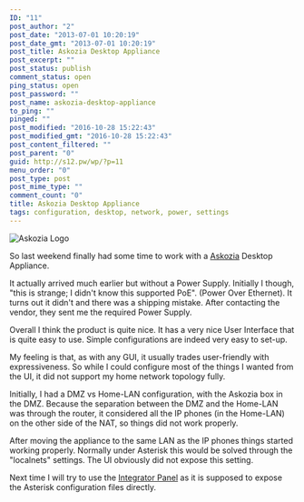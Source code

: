 ```yaml
---
ID: "11"
post_author: "2"
post_date: "2013-07-01 10:20:19"
post_date_gmt: "2013-07-01 10:20:19"
post_title: Askozia Desktop Appliance
post_excerpt: ""
post_status: publish
comment_status: open
ping_status: open
post_password: ""
post_name: askozia-desktop-appliance
to_ping: ""
pinged: ""
post_modified: "2016-10-28 15:22:43"
post_modified_gmt: "2016-10-28 15:22:43"
post_content_filtered: ""
post_parent: "0"
guid: http://s12.pw/wp/?p=11
menu_order: "0"
post_type: post
post_mime_type: ""
comment_count: "0"
title: Askozia Desktop Appliance
tags: configuration, desktop, network, power, settings
---
```


![Askozia Logo]({static}/images/2013/askozia_logo.png)

So last weekend finally had some time to work with a [Askozia](http://askozia.com/ "Askozia PBX") Desktop Appliance.

It actually arrived much earlier but without a Power Supply. Initially I though, "this is strange; I didn't know this supported PoE". (Power Over Ethernet). It turns out it didn't and there was a shipping mistake. After contacting the vendor, they sent me the required Power Supply.

Overall I think the product is quite nice. It has a very nice User Interface that is quite easy to use. Simple configurations are indeed very easy to set-up.

My feeling is that, as with any GUI, it usually trades user-friendly with expressiveness. So while I could configure most of the things I wanted from the UI, it did not support my home network topology fully.

Initially, I had a DMZ vs Home-LAN configuration, with the Askozia box in the DMZ. Because the separation between the DMZ and the Home-LAN was through the router, it considered all the IP phones (in the Home-LAN) on the other side of the NAT, so things did not work properly.

After moving the appliance to the same LAN as the IP phones things started working properly. Normally under Asterisk this would be solved through the "localnets" settings. The UI obviously did not expose this setting.

Next time I will try to use the [Integrator Panel](http://askozia.com/handbook/index.php?title=Help_for_Integrators "Askozia Handbook: Integrator Panel") as it is supposed to expose the Asterisk configuration files directly.
